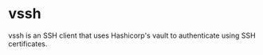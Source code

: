 # vssh

vssh is an SSH client that uses Hashicorp's vault to authenticate using SSH
certificates.


